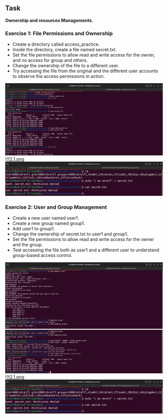 ## Task
**Ownership and resources Managements.**
### Exercise 1: File Permissions and Ownership
* Create a directory called access_practice.
* Inside the directory, create a file named secret.txt.
* Set the file permissions to allow read and write access for the owner, and no access for group and others.
* Change the ownership of the file to a different user.
* Try accessing the file from the original and the different user accounts to observe the access permissions in action.

![f1.png](Images/f1.png)
![[f2.1.png](Images/f2.1.png)
![[f2.2.png]](Images/f2.2.png)
### Exercise 2: User and Group Management
* Create a new user named user1.
* Create a new group named group1.
* Add user1 to group1.
* Change the ownership of secret.txt to user1 and group1.
* Set the file permissions to allow read and write access for the owner and the group.
* Test accessing the file both as user1 and a different user to understand group-based access control.

![adduser](Images/adduser.png)
![f2](Images/f2.png)
![[f2.1.png](Images/f2.1.png)
![[f2.2.png]](Images/f2.2.png)
